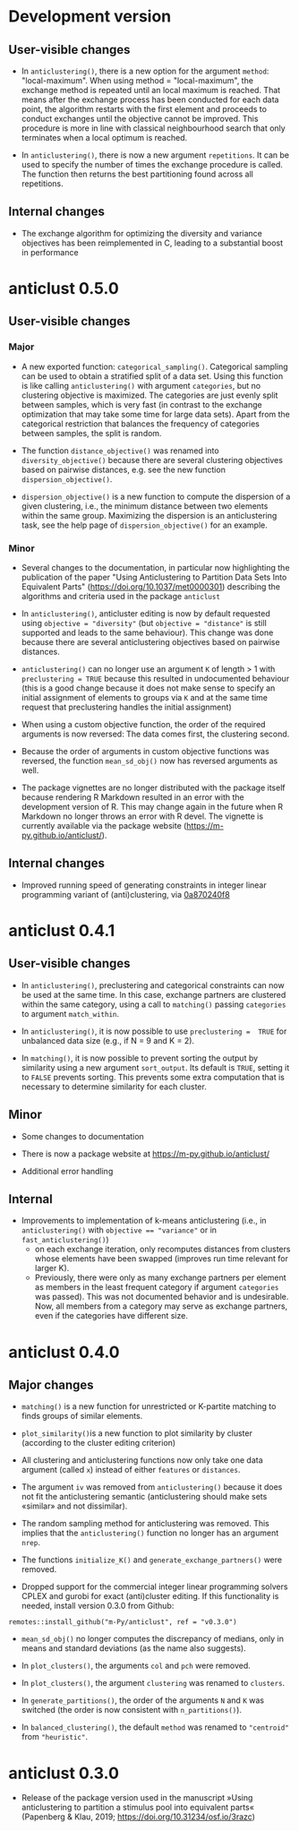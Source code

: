 # Development version

## User-visible changes

* In `anticlustering()`, there is a new option for the argument `method`:
  "local-maximum". When using method = "local-maximum", the exchange method is 
  repeated until an local maximum is reached. That means after the exchange 
  process has been conducted for each data point, the algorithm restarts with 
  the first element and proceeds to conduct exchanges until the objective cannot 
  be improved. This procedure is more in line with classical neighbourhood search
  that only terminates when a local optimum is reached.

* In `anticlustering()`, there is now a new argument `repetitions`. It can be used
  to specify the number of times the exchange procedure is called. The function
  then returns the best partitioning found across all repetitions.

## Internal changes 

- The exchange algorithm for optimizing the diversity and variance
 objectives has been reimplemented in C, leading to a substantial 
 boost in performance

# anticlust 0.5.0

## User-visible changes

### Major

* A new exported function: `categorical_sampling()`. Categorical 
sampling can be used to obtain a stratified split of a data set. Using 
this function is like calling `anticlustering()` with argument 
`categories`, but no clustering objective is maximized. The categories 
are just evenly split between samples, which is very fast (in contrast 
to the exchange optimization that may take some time for large data 
sets). Apart from the categorical restriction that balances the 
frequency of categories between samples, the split is random.

* The function `distance_objective()` was renamed into 
`diversity_objective()` because there are several clustering objectives 
based on pairwise distances, e.g. see the new function 
`dispersion_objective()`.

* `dispersion_objective()` is a new function to compute the dispersion 
of a given clustering, i.e., the minimum distance between two elements 
within the same group. Maximizing the dispersion is an anticlustering 
task, see the help page of `dispersion_objective()` for an example.

### Minor

* Several changes to the documentation, in particular now highlighting 
the publication of the paper "Using Anticlustering to Partition 
Data Sets Into Equivalent Parts" (https://doi.org/10.1037/met0000301) 
describing the algorithms and criteria used in the package `anticlust` 

* In `anticlustering()`, anticluster editing is now by default requested 
using `objective = "diversity"` (but `objective = "distance"` is still 
supported and leads to the same behaviour). This change was done because
there are several anticlustering objectives based on pairwise distances.

* `anticlustering()` can no longer use an argument `K` of length > 1 
with `preclustering = TRUE` because this resulted in undocumented 
behaviour (this is a good change because it does not make sense to 
specify an initial assignment of elements to groups via `K` and at the 
same time request that preclustering handles the initial assignment)

* When using a custom objective function, the order of the required 
arguments is now reversed: The data comes first, the clustering second.

* Because the order of arguments in custom objective functions was 
reversed, the function `mean_sd_obj()` now has reversed arguments as 
well.

* The package vignettes are no longer distributed with the package 
itself because rendering R Markdown resulted in an error with the 
development version of R. This may change again in the future when R 
Markdown no longer throws an error with R devel. The vignette is 
currently available via the package website 
(https://m-py.github.io/anticlust/).

## Internal changes

* Improved running speed of generating constraints in integer linear
programming variant of (anti)clustering, via 
[0a870240f8](https://github.com/m-Py/anticlust/commit/0a870240f8264f0e74f4cbf0b20d789cfa0d6469)

# anticlust 0.4.1

## User-visible changes

* In `anticlustering()`, preclustering and categorical constraints can 
now be used at the same time. In this case, exchange partners are 
clustered within the same category, using a call to `matching()` passing 
`categories` to argument `match_within`.

* In `anticlustering()`, it is now possible to use `preclustering = 
TRUE` for unbalanced data size (e.g., if N = 9 and K = 2).

* In `matching()`, it is now possible to prevent sorting the output by 
similarity using a new argument `sort_output`. Its default is `TRUE`, 
setting it to `FALSE` prevents sorting. This prevents some extra 
computation that is necessary to determine similarity for each cluster.

## Minor 

* Some changes to documentation

* There is now a package website at https://m-py.github.io/anticlust/

* Additional error handling

## Internal

* Improvements to implementation of k-means anticlustering (i.e., in 
`anticlustering()` with `objective == "variance"` or in 
`fast_anticlustering()`)
  * on each exchange iteration, only recomputes distances from clusters 
whose elements have been swapped (improves run time relevant for larger 
K).
  * Previously, there were only as many exchange partners per element as 
members in the least frequent category if argument `categories` was 
passed). This was not documented behavior and is undesirable. Now, all 
members from a category may serve as exchange partners, even if the 
categories have different size.

# anticlust 0.4.0

## Major changes

* `matching()` is a new function for unrestricted or K-partite matching 
to finds groups of similar elements.

* `plot_similarity()`is a new function to plot similarity by cluster
(according to the cluster editing criterion)

* All clustering and anticlustering functions now only take one data 
argument (called `x`) instead of either `features` or `distances`.

* The argument `iv` was removed from `anticlustering()` because it 
does not fit the anticlustering semantic (anticlustering should make
sets «similar» and not dissimilar).

* The random sampling method for anticlustering was removed. 
This implies that the `anticlustering()` function no longer has 
an argument `nrep`.

* The functions `initialize_K()` and `generate_exchange_partners()` were
removed.

* Dropped support for the commercial integer linear programming 
solvers CPLEX and gurobi for exact (anti)cluster editing. If this 
functionality is needed, install version 0.3.0 from Github: 

```
remotes::install_github("m-Py/anticlust", ref = "v0.3.0")
```

* `mean_sd_obj()` no longer computes the discrepancy of 
medians, only in means and standard deviations (as the name also 
suggests).

* In `plot_clusters()`, the arguments `col` and `pch` were removed. 

* In `plot_clusters()`, the argument `clustering` was renamed to `clusters`.

* In `generate_partitions()`, the order of the arguments `N` and 
`K` was switched (the order is now consistent with `n_partitions()`).

* In `balanced_clustering()`, the default `method` was renamed to 
`"centroid"` from `"heuristic"`.

# anticlust 0.3.0

* Release of the package version used in the manuscript 
»Using anticlustering to partition a stimulus pool into equivalent parts«
(Papenberg & Klau, 2019; https://doi.org/10.31234/osf.io/3razc)
